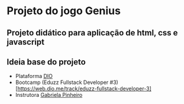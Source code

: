 # Projeto do jogo Genius

## Projeto didático para aplicação de html, css e javascript
## Ideia base do projeto
* Plataforma [DIO](https://web.dio.me/home)
* Bootcamp (Eduzz Fullstack Developer #3)[https://web.dio.me/track/eduzz-fullstack-developer-3]
* Instrutora [Gabriela Pinheiro](https://www.linkedin.com/in/gabrielapinheiro129/)